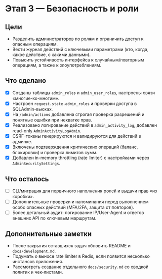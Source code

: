 # Этап 3 — Безопасность и роли

## Цели

- Разделить администраторов по ролям и ограничить доступ к опасным операциям.
- Вести журнал действий с ключевыми параметрами (кто, когда, какое действие, с какими данными).
- Повысить устойчивость интерфейса к случайным/повторным операциям, а также к злоупотреблениям.

## Что сделано

- [x] Созданы таблицы `admin_roles` и `admin_user_roles`, настроены связи «многие-ко-многим».
- [x] Настроен `request.state.admin_roles` и проверки доступа в SQLAdmin-вьюхах.
- [x] На `/admin/actions` добавлена строгая проверка разрешений и понятные ошибки при нехватке прав.
- [x] Реализовано логирование действий в `admin_activity_log`, добавлен read-only `AdminActivityLogAdmin`.
- [x] CSRF-токены генерируются и валидируются для действий в админке.
- [x] Включены подтверждения критических операций (баланс, блокировки) и проверка лимитов сумм.
- [x] Добавлен in-memory throttling (rate limiter) с настройками через `AdminSecuritySettings`.

## Что осталось

- [ ] CLI/миграция для первичного наполнения ролей и выдачи прав «из коробки».
- [ ] Дополнительные проверки и напоминания перед выполнением особо опасных действий (MFA/2FA, защита от повторов).
- [ ] Более детальный аудит: логирование IP/User-Agent и ответов внешних API по ключевым маршрутам.

## Дополнительные заметки

- После закрытия оставшихся задач обновить README и `docs/development.md`.
- Подумать о выносе rate limiter в Redis, если появится несколько инстансов приложения.
- Рассмотреть создание отдельного `docs/security.md` со сводкой политик и чек-листами.
